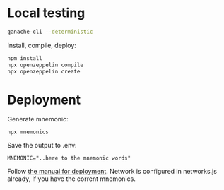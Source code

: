 # Local testing

```bash
ganache-cli --deterministic
```

Install, compile, deploy:

```bash
npm install
npx openzeppelin compile
npx openzeppelin create
```

# Deployment

Generate mnemonic:

```
npx mnemonics
```

Save the output to .env:

```
MNEMONIC="..here to the mnemonic words"
```

Follow [the manual for deployment](https://docs.openzeppelin.com/sdk/2.5/public-deploy).
Network is configured in networks.js already, if you have the corrent mnemonics.

